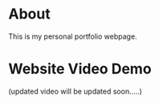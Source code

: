 # About
This is my personal portfolio webpage. 


# Website Video Demo

(updated video will be updated soon.....)

